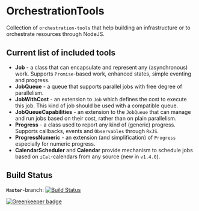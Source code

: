 # OrchestrationTools
Collection of `orchestration-tools` that help building an infrastructure or to orchestrate resources through NodeJS.

## Current list of included tools
* __Job__ - a class that can encapsulate and represent any (asynchronous) work. Supports `Promise`-based work, enhanced states, simple eventing and progress.
* __JobQueue__ - a queue that supports parallel jobs with free degree of parallelism.
* __JobWithCost__ - an extension to `Job` which defines the cost to execute this job. This kind of job should be used with a compatible queue.
* __JobQueueCapabilities__ - an extension to the `JobQueue` that can manage and run jobs based on their cost, rather than on plain parallelism.
* __Progress__ - a class used to report any kind of (generic) progress. Supports callbacks, events and `Observables` through `RxJS`.
* __ProgressNumeric__ - an extension (and simplification) of `Progress` especially for numeric progress.
* __CalendarScheduler__ and __Calendar__ provide mechanism to schedule jobs based on `iCal`-calendars from any source (new in `v1.4.0`).

## Build Status
__`Master`__-branch: [![Build Status](https://api.travis-ci.org/MrShoenel/orchestration-tools.svg?branch=master)](https://travis-ci.org/MrShoenel/orchestration-tools)

[![Greenkeeper badge](https://badges.greenkeeper.io/MrShoenel/orchestration-tools.svg)](https://greenkeeper.io/)
